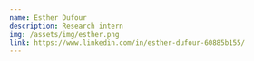 ```yaml
---
name: Esther Dufour
description: Research intern
img: /assets/img/esther.png
link: https://www.linkedin.com/in/esther-dufour-60885b155/
---
```

